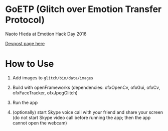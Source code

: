 GoETP (Glitch over Emotion Transfer Protocol)
========

Naoto Hieda at Emotion Hack Day 2016

[Devpost page here]( http://devpost.com/software/goetp-glitch-over-emotion-transfer-protocol )


How to Use
========

1. Add images to `glitch/bin/data/images`

1. Build with openFrameworks (dependencies: ofxOpenCv, ofxGui, ofxCv, ofxFaceTracker, ofxJpegGlitch)

1. Run the app

1. (optionally) start Skype voice call with your friend and share your screen (do not start Skype video call before running the app; then the app cannot open the webcam)
